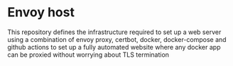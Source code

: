 # Envoy host

This repository defines the infrastructure required to set up a web server
using a combination of envoy proxy, certbot, docker, docker-compose and
github actions to set up a fully automated website where any docker app
can be proxied without worrying about TLS termination
